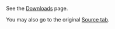 See the [Downloads](Downloads.md) page.

You may also go to the original [Source tab](http://code.google.com/p/gensei/source/checkout).